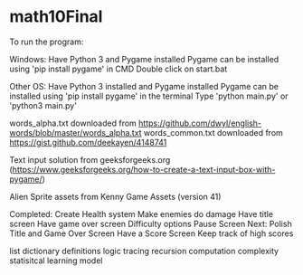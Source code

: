 # math10Final

To run the program:

Windows:
  Have Python 3 and Pygame installed
      Pygame can be installed using 'pip install pygame' in CMD
  Double click on start.bat

Other OS:
  Have Python 3 installed and Pygame installed
      Pygame can be installed using 'pip install pygame' in the terminal
  Type 'python main.py' or 'python3 main.py'


words_alpha.txt downloaded from https://github.com/dwyl/english-words/blob/master/words_alpha.txt
words_common.txt downloaded from https://gist.github.com/deekayen/4148741

Text input solution from geeksforgeeks.org (https://www.geeksforgeeks.org/how-to-create-a-text-input-box-with-pygame/)

Alien Sprite assets from Kenny Game Assets (version 41)

Completed:
  Create Health system
  Make enemies do damage
  Have title screen
  Have game over screen
  Difficulty options
  Pause Screen
Next:
  Polish Title and Game Over Screen
  Have a Score Screen
    Keep track of high scores


list
dictionary
definitions
logic tracing
recursion
computation complexity
statisitcal learning model
